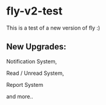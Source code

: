 # fly-v2-test
This is a test of a new version of fly :) 

## New Upgrades:
  Notification System,
  
  Read / Unread System,
  
  Report System
  
  and more..
  
